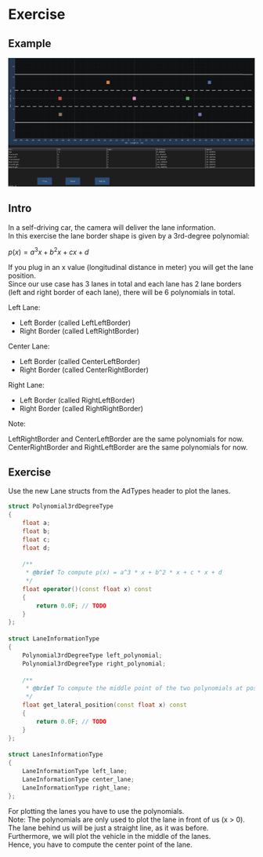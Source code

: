 # Exercise

## Example

![Example](./media/Lanes.gif)

## Intro

In a self-driving car, the camera will deliver the lane information.  
In this exercise the lane border shape is given by a 3rd-degree polynomial:

$p(x) = a^3x + b^2x + cx + d$

If you plug in an x value (longitudinal distance in meter) you will get the lane position.  
Since our use case has 3 lanes in total and each lane has 2 lane borders (left and right border of each lane), there will be 6 polynomials in total.

Left Lane:

- Left Border (called LeftLeftBorder)
- Right Border (called LeftRightBorder)

Center Lane:

- Left Border (called CenterLeftBorder)
- Right Border (called CenterRightBorder)

Right Lane:

- Left Border (called RightLeftBorder)
- Right Border (called RightRightBorder)

Note:

LeftRightBorder and CenterLeftBorder are the same polynomials for now.  
CenterRightBorder and RightLeftBorder are the same polynomials for now.  

## Exercise

Use the new Lane structs from the AdTypes header to plot the lanes.  

```cpp
struct Polynomial3rdDegreeType
{
    float a;
    float b;
    float c;
    float d;

    /**
     * @brief To compute p(x) = a^3 * x + b^2 * x + c * x + d
     */
    float operator()(const float x) const
    {
        return 0.0F; // TODO
    }
};

struct LaneInformationType
{
    Polynomial3rdDegreeType left_polynomial;
    Polynomial3rdDegreeType right_polynomial;

    /**
     * @brief To compute the middle point of the two polynomials at pos. x
     */
    float get_lateral_position(const float x) const
    {
        return 0.0F; // TODO
    }
};

struct LanesInformationType
{
    LaneInformationType left_lane;
    LaneInformationType center_lane;
    LaneInformationType right_lane;
};
```

For plotting the lanes you have to use the polynomials.  
Note: The polynomials are only used to plot the lane in front of us (x > 0).  
The lane behind us will be just a straight line, as it was before.  
Furthermore, we will plot the vehicle in the middle of the lanes.  
Hence, you have to compute the center point of the lane.  
